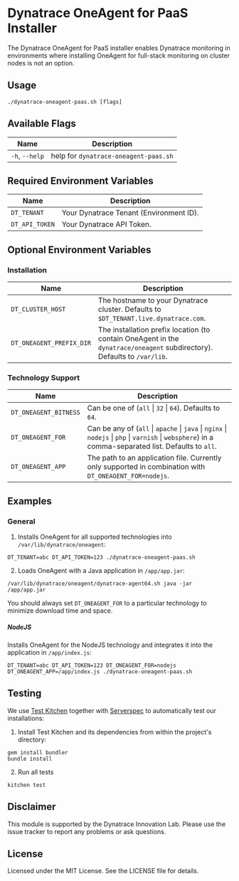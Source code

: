 # Dynatrace OneAgent for PaaS Installer

The Dynatrace OneAgent for PaaS installer enables Dynatrace monitoring in environments where installing OneAgent for full-stack monitoring on cluster nodes is not an option.

## Usage

```
./dynatrace-oneagent-paas.sh [flags]
```

## Available Flags

| Name           | Description                           |
|----------------|---------------------------------------|
| `-h`, `--help` | help for `dynatrace-oneagent-paas.sh` |

## Required Environment Variables

| Name           | Description                             |
|----------------|-----------------------------------------|
| `DT_TENANT`    | Your Dynatrace Tenant (Environment ID). |
| `DT_API_TOKEN` | Your Dynatrace API Token.               |

## Optional Environment Variables

### Installation

| Name                     | Description                                                                                                              |
|--------------------------|--------------------------------------------------------------------------------------------------------------------------|
| `DT_CLUSTER_HOST`        | The hostname to your Dynatrace cluster. Defaults to `$DT_TENANT.live.dynatrace.com`.                                     |
| `DT_ONEAGENT_PREFIX_DIR` | The installation prefix location (to contain OneAgent in the `dynatrace/oneagent` subdirectory). Defaults to `/var/lib`. |

### Technology Support

| Name                  | Description                                                                                                                                           |
|-----------------------|-------------------------------------------------------------------------------------------------------------------------------------------------------|
| `DT_ONEAGENT_BITNESS` | Can be one of (`all` \| `32` \| `64`). Defaults to `64`.                                                                                              |
| `DT_ONEAGENT_FOR`     | Can be any of (`all` \| `apache` \| `java` \| `nginx` \| `nodejs` \| `php` \| `varnish` \| `websphere`) in a comma-separated list. Defaults to `all`. |
| `DT_ONEAGENT_APP`     | The path to an application file. Currently only supported in combination with `DT_ONEAGENT_FOR=nodejs`.                                               |

## Examples

### General

1) Installs OneAgent for all supported technologies into `/var/lib/dynatrace/oneagent`:

```
DT_TENANT=abc DT_API_TOKEN=123 ./dynatrace-oneagent-paas.sh
```

2) Loads OneAgent with a Java application in `/app/app.jar`:

```
/var/lib/dynatrace/oneagent/dynatrace-agent64.sh java -jar /app/app.jar
```

You should always set `DT_ONEAGENT_FOR` to a particular technology to minimize download time and space.

##### NodeJS

Installs OneAgent for the NodeJS technology and integrates it into the application in `/app/index.js`:

```
DT_TENANT=abc DT_API_TOKEN=123 DT_ONEAGENT_FOR=nodejs DT_ONEAGENT_APP=/app/index.js ./dynatrace-oneagent-paas.sh
```

## Testing

We use [Test Kitchen](http://kitchen.ci) together with [Serverspec](http://serverspec.org) to automatically test our installations:

1) Install Test Kitchen and its dependencies from within the project's directory:

```
gem install bundler
bundle install
```

2) Run all tests

```
kitchen test
```

## Disclaimer

This module is supported by the Dynatrace Innovation Lab. Please use the issue tracker to report any problems or ask questions.

## License

Licensed under the MIT License. See the LICENSE file for details.